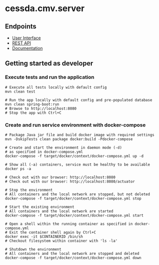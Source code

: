 # cessda.cmv.server

## Endpoints
 * [User Interface](https://cmv-dev.cessda.eu)
 * [REST API](https://cmv-dev.cessda.eu/api/swagger)
 * [Documentation](https://cmv-dev.cessda.eu/documentation)

## Getting started as developer

### Execute tests and run the application

```
# Execute all tests locally with default config
mvn clean test

# Run the app locally with default config and pre-populated database
mvn clean spring-boot:run
# Browse to http://localhost:8080 
# Stop the app with Ctrl+C
```

### Create and run service environment with docker-compose

```
# Package Java jar file and build docker image with required settings
mvn -DskipTests clean package docker:build -Pdocker-compose

# Create and start the environment in daemon mode (-d)
# as specified in docker-compose.yml
docker-compose -f target/docker/context/docker-compose.yml up -d

# Show all (-a) containers, service must be healthy to be available
docker ps -a

# Check out with our browser: http://localhost:8080
# Check out with our browser: http://localhost:8080/actuator

# Stop the environment
# All containers and the local network are stopped, but not deleted
docker-compose -f target/docker/context/docker-compose.yml stop

# Start the existing environment
# All containers and the local network are started
docker-compose -f target/docker/context/docker-compose.yml start

# Open a shell within the running container as specified in docker-compose.yml
# Exit the container shell again by Ctrl+C
docker exec -it $CONTAINERID /bin/sh
# Checkout filesystem within container with 'ls -la'

# Shutdown the environment
# All containers and the local network are stopped and deleted
docker-compose -f target/docker/context/docker-compose.yml down
```
